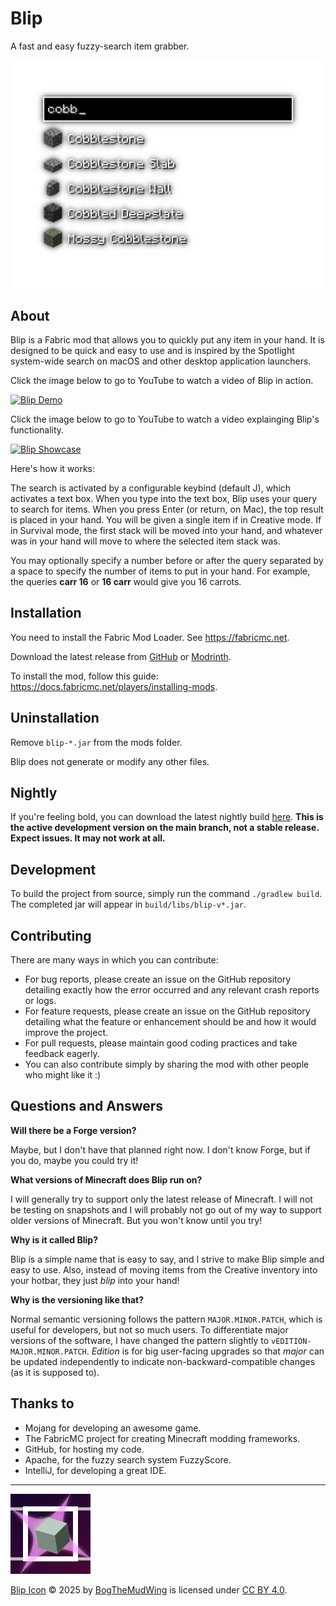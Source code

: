 # Blip

A fast and easy fuzzy-search item grabber.

![Blip gives you a search box that lets you fuzzy find items](repo/images/Blip%20Preview.png)

## About

Blip is a Fabric mod that allows you to quickly put any item in your hand. It is designed to be quick and easy to use and is inspired by the Spotlight system-wide search on macOS and other desktop application launchers.

Click the image below to go to YouTube to watch a video of Blip in action.

[![Blip Demo](https://i.ytimg.com/vi/kvs01urkPoA/maxresdefault.jpg?sqp=-oaymwEmCIAKENAF8quKqQMa8AEB-AH-CYAC0AWKAgwIABABGFsgZSg3MA8=&rs=AOn4CLC1kRDzoviQVTw8SefdISynWkYEug)](https://www.youtube.com/watch?v=kvs01urkPoA)

Click the image below to go to YouTube to watch a video explainging Blip's functionality.

[![Blip Showcase](https://i.ytimg.com/vi/V03D6UsprnQ/maxresdefault.jpg?sqp=-oaymwEmCIAKENAF8quKqQMa8AEB-AH-CYAC0AWKAgwIABABGGUgQShOMA8=&rs=AOn4CLBKl-ZxqYNijPD8tshGWsNGyRKPfQ)](https://www.youtube.com/watch?v=V03D6UsprnQ)

Here's how it works:

The search is activated by a configurable keybind (default J), which activates a text box. When you type into the text
box, Blip uses your query to search for items. When you press Enter (or return, on Mac), the top result is placed in
your hand. You will be given a single item if in Creative mode. If in Survival mode, the first stack will be moved into
your hand, and whatever was in your hand will move to where the selected item stack was.

You may optionally specify a number before or after the query separated by a space to specify the number of items to put
in your hand. For example, the queries **carr 16** or **16 carr** would give you 16 carrots.

## Installation

You need to install the Fabric Mod Loader. See <https://fabricmc.net>.

Download the latest release from [GitHub](https://github.com/BogTheMudWing/Blip/releases) or
[Modrinth](https://modrinth.com/mod/Blip).

To install the mod, follow this guide: <https://docs.fabricmc.net/players/installing-mods>.

## Uninstallation

Remove `blip-*.jar` from the mods folder.

Blip does not generate or modify any other files.

## Nightly

If you're feeling bold, you can download the latest nightly build [here](https://nightly.link/BogTheMudWing/Blip/workflows/build/main/Artifacts.zip). **This is the active development version
on the main branch, not a stable release. Expect issues. It may not work at all.**

## Development

To build the project from source, simply run the command `./gradlew build`. The completed jar will appear in
`build/libs/blip-v*.jar`.

## Contributing

There are many ways in which you can contribute:

- For bug reports, please create an issue on the GitHub repository detailing exactly how the error occurred and any
relevant crash reports or logs.
- For feature requests, please create an issue on the GitHub repository detailing what the feature or enhancement should
be and how it would improve the project.
- For pull requests, please maintain good coding practices and take feedback eagerly.
- You can also contribute simply by sharing the mod with other people who might like it :)

## Questions and Answers

**Will there be a Forge version?**

Maybe, but I don't have that planned right now. I don't know Forge, but if you do, maybe you could try it!

**What versions of Minecraft does Blip run on?**

I will generally try to support only the latest release of Minecraft. I will not be testing on snapshots and I will
probably not go out of my way to support older versions of Minecraft. But you won't know until you try!

**Why is it called Blip?**

Blip is a simple name that is easy to say, and I strive to make Blip simple and easy to use. Also, instead of moving
items from the Creative inventory into your hotbar, they just *blip* into your hand!

**Why is the versioning like that?**

Normal semantic versioning follows the pattern `MAJOR.MINOR.PATCH`, which is useful for developers, but not so much
users. To differentiate major versions of the software, I have changed the pattern slightly to
`vEDITION-MAJOR.MINOR.PATCH`. _Edition_ is for big user-facing upgrades so that _major_ can be updated independently to
indicate non-backward-compatible changes (as it is supposed to).

## Thanks to

- Mojang for developing an awesome game.
- The FabricMC project for creating Minecraft modding frameworks.
- GitHub, for hosting my code.
- Apache, for the fuzzy search system FuzzyScore.
- IntelliJ, for developing a great IDE.

---

[![Blip icon](src/main/resources/assets/blip/icon.png)](src/main/resources/assets/blip/icon.svg)

[Blip Icon](src/main/resources/assets/blip/icon.svg) © 2025 by [BogTheMudWing](https://blog.macver.org/about-me) is licensed under [CC BY 4.0](https://creativecommons.org/licenses/by/4.0/).
